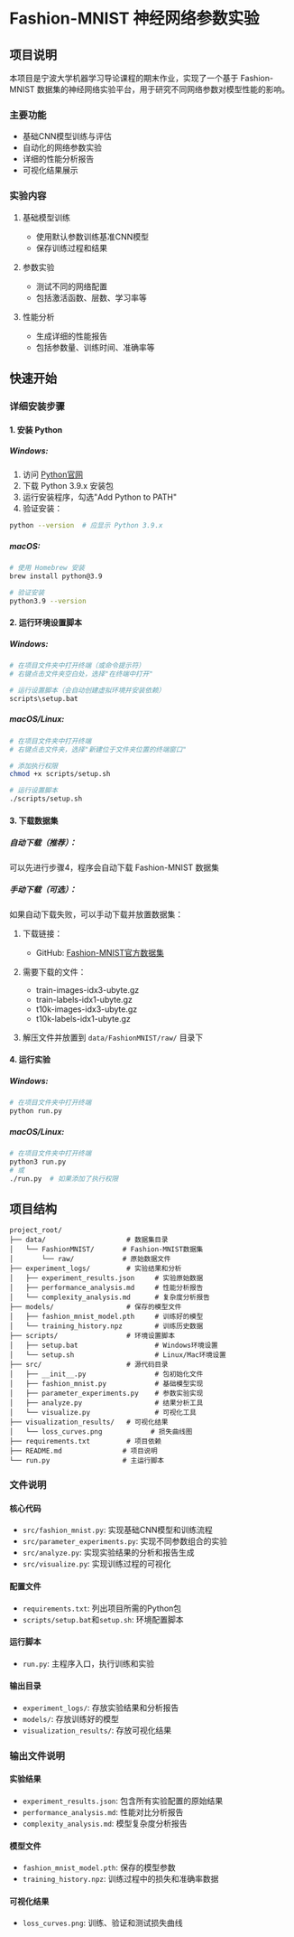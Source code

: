 # Fashion-MNIST 神经网络参数实验

## 项目说明

本项目是宁波大学机器学习导论课程的期末作业，实现了一个基于 Fashion-MNIST 数据集的神经网络实验平台，用于研究不同网络参数对模型性能的影响。

### 主要功能
- 基础CNN模型训练与评估
- 自动化的网络参数实验
- 详细的性能分析报告
- 可视化结果展示

### 实验内容
1. 基础模型训练
   - 使用默认参数训练基准CNN模型
   - 保存训练过程和结果

2. 参数实验
   - 测试不同的网络配置
   - 包括激活函数、层数、学习率等

3. 性能分析
   - 生成详细的性能报告
   - 包括参数量、训练时间、准确率等

## 快速开始

### 详细安装步骤

#### 1. 安装 Python

##### Windows:
1. 访问 [Python官网](https://www.python.org/downloads/)
2. 下载 Python 3.9.x 安装包
3. 运行安装程序，勾选"Add Python to PATH"
4. 验证安装：
```bash
python --version  # 应显示 Python 3.9.x
```

##### macOS:
```bash
# 使用 Homebrew 安装
brew install python@3.9

# 验证安装
python3.9 --version
```

#### 2. 运行环境设置脚本

##### Windows:
```bash
# 在项目文件夹中打开终端（或命令提示符）
# 右键点击文件夹空白处，选择"在终端中打开"

# 运行设置脚本（会自动创建虚拟环境并安装依赖）
scripts\setup.bat
```

##### macOS/Linux:
```bash
# 在项目文件夹中打开终端
# 右键点击文件夹，选择"新建位于文件夹位置的终端窗口"

# 添加执行权限
chmod +x scripts/setup.sh

# 运行设置脚本
./scripts/setup.sh
```

#### 3. 下载数据集

##### 自动下载（推荐）：
可以先进行步骤4，程序会自动下载 Fashion-MNIST 数据集

##### 手动下载（可选）：
如果自动下载失败，可以手动下载并放置数据集：

1. 下载链接：
   - GitHub: [Fashion-MNIST官方数据集](https://github.com/zalandoresearch/fashion-mnist#get-the-data)

2. 需要下载的文件：
   - train-images-idx3-ubyte.gz
   - train-labels-idx1-ubyte.gz
   - t10k-images-idx3-ubyte.gz
   - t10k-labels-idx1-ubyte.gz

3. 解压文件并放置到 `data/FashionMNIST/raw/` 目录下

#### 4. 运行实验

##### Windows:
```bash
# 在项目文件夹中打开终端
python run.py
```

##### macOS/Linux:
```bash
# 在项目文件夹中打开终端
python3 run.py
# 或
./run.py  # 如果添加了执行权限
```

## 项目结构

```
project_root/
├── data/                    # 数据集目录
│   └── FashionMNIST/       # Fashion-MNIST数据集
│       └── raw/            # 原始数据文件
├── experiment_logs/         # 实验结果和分析
│   ├── experiment_results.json     # 实验原始数据
│   ├── performance_analysis.md     # 性能分析报告
│   └── complexity_analysis.md      # 复杂度分析报告
├── models/                  # 保存的模型文件
│   ├── fashion_mnist_model.pth     # 训练好的模型
│   └── training_history.npz        # 训练历史数据
├── scripts/                 # 环境设置脚本
│   ├── setup.bat                   # Windows环境设置
│   └── setup.sh                    # Linux/Mac环境设置
├── src/                     # 源代码目录
│   ├── __init__.py                 # 包初始化文件
│   ├── fashion_mnist.py            # 基础模型实现
│   ├── parameter_experiments.py    # 参数实验实现
│   ├── analyze.py                  # 结果分析工具
│   └── visualize.py                # 可视化工具
├── visualization_results/   # 可视化结果
│   └── loss_curves.png            # 损失曲线图
├── requirements.txt         # 项目依赖
├── README.md               # 项目说明
└── run.py                  # 主运行脚本
```

### 文件说明

#### 核心代码
- `src/fashion_mnist.py`: 实现基础CNN模型和训练流程
- `src/parameter_experiments.py`: 实现不同参数组合的实验
- `src/analyze.py`: 实现实验结果的分析和报告生成
- `src/visualize.py`: 实现训练过程的可视化

#### 配置文件
- `requirements.txt`: 列出项目所需的Python包
- `scripts/setup.bat`和`setup.sh`: 环境配置脚本

#### 运行脚本
- `run.py`: 主程序入口，执行训练和实验

#### 输出目录
- `experiment_logs/`: 存放实验结果和分析报告
- `models/`: 存放训练好的模型
- `visualization_results/`: 存放可视化结果

### 输出文件说明

#### 实验结果
- `experiment_results.json`: 包含所有实验配置的原始结果
- `performance_analysis.md`: 性能对比分析报告
- `complexity_analysis.md`: 模型复杂度分析报告

#### 模型文件
- `fashion_mnist_model.pth`: 保存的模型参数
- `training_history.npz`: 训练过程中的损失和准确率数据

#### 可视化结果
- `loss_curves.png`: 训练、验证和测试损失曲线